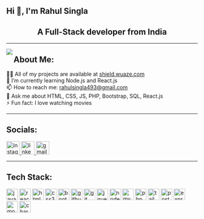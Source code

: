 
  <h2>Hi 👋, I'm <span>Rahul Singla</span></h2>

  <h2 align="center">A Full-Stack developer from India</h2>

  <hr>

<img align="left" src="https://visitor-badge.laobi.icu/badge?page_id=Rahulsingla11.Rahulsingla11&left_text=Profile%20view%20"  />




  <h2>About Me:</h2>

  <p>
    👨‍💻 All of my projects are available at <a href="https://shield.wuaze.com">shield.wuaze.com</a><br>
    🌱 I’m currently learning Node.js and React.js<br>
    📫 How to reach me: <a href="mailto:rahulsingla493@gmail.com">rahulsingla493@gmail.com</a><br>
    💬 Ask me about HTML, CSS, JS, PHP, Bootstrap, SQL, React.js<br>
    ⚡ Fun fact: I love watching movies
  </p>

  <hr>

  <h2>Socials:</h2>

  <div class="social-icons">
    <a href="https://www.instagram.com/rahul_singla_108/" target="_blank">
      <img src="https://img.shields.io/static/v1?message=Instagram&logo=instagram&label=&color=E4405F&logoColor=white&labelColor=&style=for-the-badge" height="35" alt="instagram logo"  />
    </a>
    <a href="https://www.linkedin.com/in/rahul-singla-922a23293/" target="_blank">
      <img src="https://img.shields.io/static/v1?message=LinkedIn&logo=linkedin&label=&color=0077B5&logoColor=white&labelColor=&style=for-the-badge" height="35" alt="linkedin logo"  />
    </a>
    <a href="mailto:rahulsingla493@gmail.com" target="_blank">
      <img src="https://img.shields.io/static/v1?message=Gmail&logo=gmail&label=&color=D14836&logoColor=white&labelColor=&style=for-the-badge" height="35" alt="gmail logo"  />
    </a>
  </div>

  <hr>

  <h2>Tech Stack:</h2>

  <div class="tech-stack">
    <img src="https://img.shields.io/badge/JavaScript-F7DF1E?logo=javascript&logoColor=black&style=for-the-badge" height="30" alt="javascript logo"  />
    <img src="https://img.shields.io/badge/React-61DAFB?logo=react&logoColor=black&style=for-the-badge" height="30" alt="react logo"  />
    <img src="https://img.shields.io/badge/HTML5-E34F26?logo=html5&logoColor=white&style=for-the-badge" height="30" alt="html5 logo"  />
    <img src="https://img.shields.io/badge/CSS3-1572B6?logo=css3&logoColor=white&style=for-the-badge" height="30" alt="css3 logo"  />
    <img src="https://img.shields.io/badge/Bootstrap-7952B3?logo=bootstrap&logoColor=white&style=for-the-badge" height="30" alt="bootstrap logo"  />
    <img src="https://img.shields.io/badge/GitHub-181717?logo=github&logoColor=white&style=for-the-badge" height="30" alt="github logo"  />
    <img src="https://img.shields.io/badge/Git-F05032?logo=git&logoColor=white&style=for-the-badge" height="30" alt="git logo"  />
    <img src="https://img.shields.io/badge/jQuery-0769AD?logo=jquery&logoColor=white&style=for-the-badge" height="30" alt="jquery logo"  />
    <img src="https://img.shields.io/badge/Node.js-339933?logo=nodedotjs&logoColor=white&style=for-the-badge" height="30" alt="nodejs logo"  />
    <img src="https://img.shields.io/badge/MySQL-4479A1?logo=mysql&logoColor=white&style=for-the-badge" height="30" alt="mysql logo"  />
    <img src="https://img.shields.io/badge/PHP-777BB4?logo=php&logoColor=black&style=for-the-badge" height="30" alt="php logo"  />
    <img src="https://img.shields.io/badge/Tailwind CSS-06B6D4?logo=tailwindcss&logoColor=black&style=for-the-badge" height="30" alt="tailwindcss logo"  />
    <img src="https://img.shields.io/badge/Postman-FF6C37?logo=postman&logoColor=black&style=for-the-badge" height="30" alt="postman logo"  />
    <img src="https://img.shields.io/badge/Express-000000?logo=express&logoColor=white&style=for-the-badge" height="30" alt="express logo"  />
    <img src="https://img.shields.io/badge/MongoDB-47A248?logo=mongodb&logoColor=white&style=for-the-badge" height="30" alt="mongodb logo"  />
   <img src="https://img.shields.io/badge/Chart.js-FF6384?logo=chart-dot-js&logoColor=white&style=for-the-badge" height="30" alt="chartjs logo" />
 
  </div>
